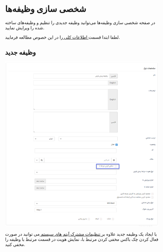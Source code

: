 # شخصی سازی وظیفه‌ها

در صفحه شخصی سازی وظیفه‌ها می‌توانید وظیفه جدیدی را تنظیم و وظیفه‌های ساخته شده را ویرایش نمایید.
 
 لطفا ابتدا قسمت[ اطلاعات کلی ](https://github.com/1stco/PayamGostarDocs/blob/master/Help/Settings/Personalization-crm/Overview/General-information/General-information.md) را در این خصوص مطالعه فرمایید.


## وظیفه جدید

![](1.png)



با ایجاد یک وظیفه جدید علاوه بر[ تنظیمات مشترک آیتم های سیستم  ](https://github.com/1stco/PayamGostarDocs/blob/master/Help/Settings/Personalization-crm/Overview/General-information/Shared-information-of-system%20items/Shared-information-of-system%20items.md)می توانید در صورت فعال کردن چک باکس مخفی کردن مرتبط با،  نمایش هویت در قسمت مرتبط با وظیفه را مخفی کنید.







